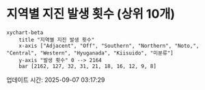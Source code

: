# 지역별 지진 발생 횟수 (상위 10개)

```mermaid
xychart-beta
    title "지역별 지진 발생 횟수"
    x-axis ["Adjacent", "Off", "Southern", "Northern", "Noto,", "Central", "Western", "Hyuganada", "Kiisuido", "미분류"]
    y-axis "발생 횟수" 0 --> 2164
    bar [2162, 127, 32, 31, 21, 18, 16, 12, 9, 8]
```

업데이트 시간: 2025-09-07 03:17:29
